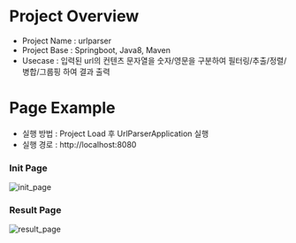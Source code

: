 # Project Overview 
* Project Name : urlparser
* Project Base : Springboot, Java8, Maven 
* Usecase : 입력된 url의 컨텐츠 문자열을 숫자/영문을 구분하여 필터링/추출/정렬/병합/그룹핑 하여 결과 출력 
  

# Page Example 
* 실행 방법 : Project Load 후 UrlParserApplication 실행 
* 실행 경로 : http://localhost:8080


### Init Page 
![init_page](https://user-images.githubusercontent.com/8031794/56738409-83cd9b00-67a7-11e9-900e-f6aed1a91587.png)



### Result Page 

![result_page](https://user-images.githubusercontent.com/8031794/56738418-87f9b880-67a7-11e9-989f-15b59a614665.png)
